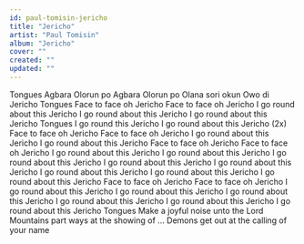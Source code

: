 ```yaml
---
id: paul-tomisin-jericho
title: "Jericho"
artist: "Paul Tomisin"
album: "Jericho"
cover: ""
created: ""
updated: ""
---
```


Tongues
Agbara Olorun po
Agbara Olorun po
Olana sori okun
Owo di Jericho
Tongues
Face to face oh Jericho
Face to face oh Jericho
I go round about this Jericho
I go round about this Jericho
I go round about this Jericho
Tongues
I go round this Jericho
I go round about this Jericho (2x)
Face to face oh Jericho
Face to face oh Jericho
I go round about this Jericho
I go round about this Jericho
Face to face oh Jericho
Face to face oh Jericho
I go round about this Jericho
I go round about this Jericho
I go round about this Jericho
I go round about this Jericho
I go round about this Jericho
I go round about this Jericho
I go round about this Jericho
I go round about this Jericho
Face to face oh Jericho
Face to face oh Jericho
I go round about this Jericho
I go round about this Jericho
I go round about this Jericho
I go round about this Jericho
I go round about this Jericho
I go round about this Jericho
Tongues
Make a joyful noise unto the Lord
Mountains part ways at the showing of ...
Demons get out at the calling of your name